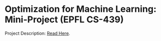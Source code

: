 # Optimization for Machine Learning: Mini-Project (EPFL CS-439)

Project Description: [Read Here](https://github.com/epfml/OptML_course/blob/d61132781e50c3528249cb6325ff9aacd55a26d3/labs/mini-project/miniproject_description.pdf).
